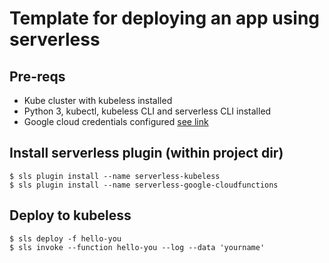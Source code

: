 # Template for deploying an app using serverless

## Pre-reqs
* Kube cluster with kubeless installed
* Python 3, kubectl, kubeless CLI and serverless CLI installed
* Google cloud credentials configured [see link](https://serverless.com/framework/docs/providers/google/guide/credentials/)

## Install serverless plugin (within project dir)
```
$ sls plugin install --name serverless-kubeless
$ sls plugin install --name serverless-google-cloudfunctions
```

## Deploy to kubeless
```
$ sls deploy -f hello-you
$ sls invoke --function hello-you --log --data 'yourname'
```

